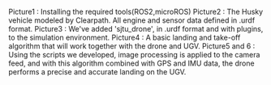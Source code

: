 Picture1 : Installing the required tools(ROS2,microROS)
Picture2 : The Husky vehicle modeled by Clearpath. All engine and sensor data defined in .urdf format.
Picture3 : We've added 'sjtu_drone', in .urdf format and with plugins, to the simulation environment.
Picture4 : A basic landing and take-off algorithm that will work together with the drone and UGV.
Picture5 and 6 : Using the scripts we developed, image processing is applied to the camera feed, and with this algorithm combined with GPS and IMU data,
the drone performs a precise and accurate landing on the UGV. 